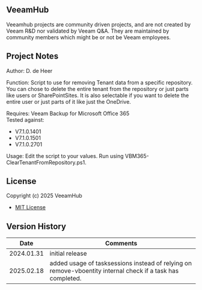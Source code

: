 ## VeeamHub

Veeamhub projects are community driven projects, and are not created by Veeam R&D nor validated by Veeam Q&A. They are maintained by community members which might be or not be Veeam employees.

## Project Notes
Author: D. de Heer

Function: Script to use for removing Tenant data from a specific repository.
You can chose to delete the entire tenant from the repository or just parts like users or SharePointSites.
It is also selectable if you want to delete the entire user or just parts of it like just the OneDrive.

Requires: Veeam Backup for Microsoft Office 365    
Tested against:    
- V7.1.0.1401    
- V7.1.0.1501    
- V7.1.0.2701  

Usage: Edit the script to your values. Run using VBM365-ClearTenantFromRepository.ps1.

## License
Copyright (c) 2025 VeeamHub

- [MIT License](LICENSE)

## Version History
Date | Comments
---  | ---
2024.01.31 | initial release 
2025.02.18 | added usage of tasksessions instead of relying on remove-vboentity internal check if a task has completed. 
